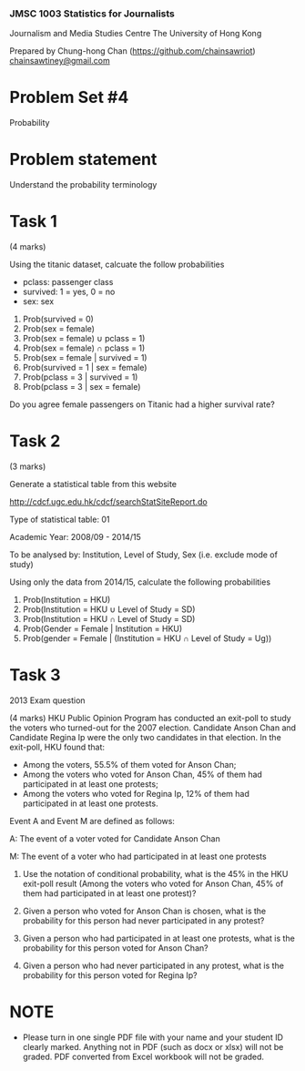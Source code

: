 ### JMSC 1003 Statistics for Journalists
Journalism and Media Studies Centre
The University of Hong Kong

Prepared by Chung-hong Chan (https://github.com/chainsawriot)  chainsawtiney@gmail.com

# Problem Set #4

Probability

# Problem statement

Understand the probability terminology

# Task 1

(4 marks)

Using the titanic dataset, calcuate the follow probabilities

- pclass: passenger class
- survived: 1 = yes, 0 = no
- sex: sex

1. Prob(survived = 0)
2. Prob(sex = female)
3. Prob(sex = female) ∪ pclass = 1)
4. Prob(sex = female) ∩ pclass = 1)
5. Prob(sex = female | survived = 1)
6. Prob(survived = 1 | sex = female)
7. Prob(pclass = 3 | survived = 1)
8. Prob(pclass = 3 | sex = female)

Do you agree female passengers on Titanic had a higher survival rate?

# Task 2

(3 marks)

Generate a statistical table from this website

http://cdcf.ugc.edu.hk/cdcf/searchStatSiteReport.do

Type of statistical table: 01

Academic Year: 2008/09 - 2014/15

To be analysed by: Institution, Level of Study, Sex (i.e. exclude mode of study)

Using only the data from 2014/15, calculate the following probabilities

1. Prob(Institution = HKU)
2. Prob(Institution = HKU ∪ Level of Study = SD)
3. Prob(Institution = HKU ∩ Level of Study = SD)
4. Prob(Gender = Female | Institution = HKU)
5. Prob(gender = Female | (Institution = HKU ∩ Level of Study = Ug))

# Task 3

2013 Exam question

(4 marks) HKU Public Opinion Program has conducted an exit-poll to study the voters who turned-out for the 2007 election. Candidate Anson Chan and Candidate Regina Ip were the only two candidates in that election.
In the exit-poll, HKU found that:

- Among the voters, 55.5% of them voted for Anson Chan;
- Among the voters who voted for Anson Chan, 45% of them had participated in at least one protests;
- Among the voters who voted for Regina Ip, 12% of them had participated in at least one protests.

Event A and Event M are defined as follows:

A: The event of a voter voted for Candidate Anson Chan

M: The event of a voter who had participated in at least one protests

1. Use the notation of conditional probability, what is the 45% in the HKU exit-poll result
(Among the voters who voted for Anson Chan, 45% of them had participated in at least one protest)?

2. Given a person who voted for Anson Chan is chosen, what is the probability for this person had never participated in any protest?
3. Given a person who had participated in at least one protests, what is the probability for this person voted for Anson Chan?
4. Given a person who had never participated in any protest, what is the probability for this person voted for Regina Ip? 

# NOTE

* Please turn in one single PDF file with your name and your student ID clearly marked. Anything not in PDF (such as docx or xlsx) will not be graded. PDF converted from Excel workbook will not be graded.
